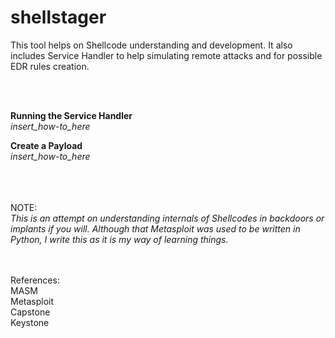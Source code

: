 # shellstager

This tool helps on Shellcode understanding and development. It also includes Service Handler to help simulating remote attacks and for possible EDR rules creation.

<br><br>

**Running the Service Handler**
<br>*insert_how-to_here*

**Create a Payload**
<br>*insert_how-to_here*


<br><br><br>
NOTE:<br>
*This is an attempt on understanding internals of Shellcodes in backdoors or implants if you will. Although that Metasploit was used to be written in Python, I write this as it is my way of learning things.*

<br><br>
References:
<br>MASM
<br>Metasploit
<br>Capstone
<br>Keystone
